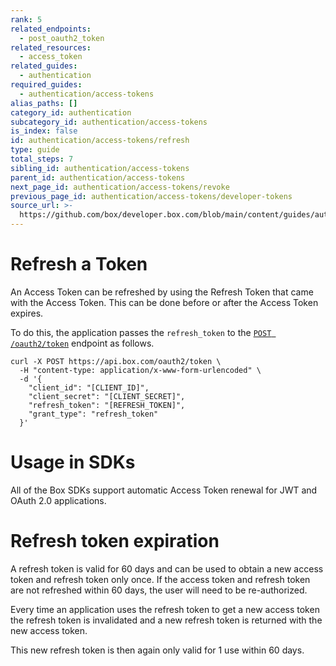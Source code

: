 ```yaml
---
rank: 5
related_endpoints:
  - post_oauth2_token
related_resources:
  - access_token
related_guides:
  - authentication
required_guides:
  - authentication/access-tokens
alias_paths: []
category_id: authentication
subcategory_id: authentication/access-tokens
is_index: false
id: authentication/access-tokens/refresh
type: guide
total_steps: 7
sibling_id: authentication/access-tokens
parent_id: authentication/access-tokens
next_page_id: authentication/access-tokens/revoke
previous_page_id: authentication/access-tokens/developer-tokens
source_url: >-
  https://github.com/box/developer.box.com/blob/main/content/guides/authentication/access-tokens/refresh.md
---
```

# Refresh a Token

An Access Token can be refreshed by using the Refresh Token that came with the
Access Token. This can be done before or after the Access Token expires.

To do this, the application passes the `refresh_token` to the [`POST
/oauth2/token`](endpoint://post-oauth2-token) endpoint as follows.

```curl
curl -X POST https://api.box.com/oauth2/token \
  -H "content-type: application/x-www-form-urlencoded" \
  -d '{
    "client_id": "[CLIENT_ID]",
    "client_secret": "[CLIENT_SECRET]",
    "refresh_token": "[REFRESH_TOKEN]",
    "grant_type": "refresh_token"
  }'
```

<Message>

# Usage in SDKs

All of the Box SDKs support automatic Access Token renewal for JWT and OAuth 2.0
applications.

</Message>

<Message danger>

# Refresh token expiration

A refresh token is valid for 60 days and can be used to obtain a new access
token and refresh token only once. If the access token and refresh token are
not refreshed within 60 days, the user will need to be re-authorized.

Every time an application uses the refresh token to get a new access token the
refresh token is invalidated and a new refresh token is returned with the
new access token.

This new refresh token is then again only valid for 1 use within 60 days.

</Message>